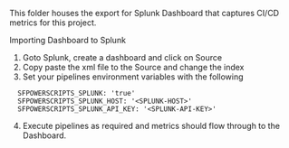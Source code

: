 This folder houses the export for Splunk Dashboard that captures CI/CD metrics for this project.

Importing Dashboard to Splunk

1. Goto Splunk, create a dashboard and click on Source
2. Copy paste the xml file to the Source and change the index
3. Set your pipelines environment variables with the following

```
  SFPOWERSCRIPTS_SPLUNK: 'true'
  SFPOWERSCRIPTS_SPLUNK_HOST: '<SPLUNK-HOST>'
  SFPOWERSCRIPTS_SPLUNK_API_KEY: '<SPLUNK-API-KEY>'

```

4. Execute pipelines as required and metrics should flow through to the Dashboard.
